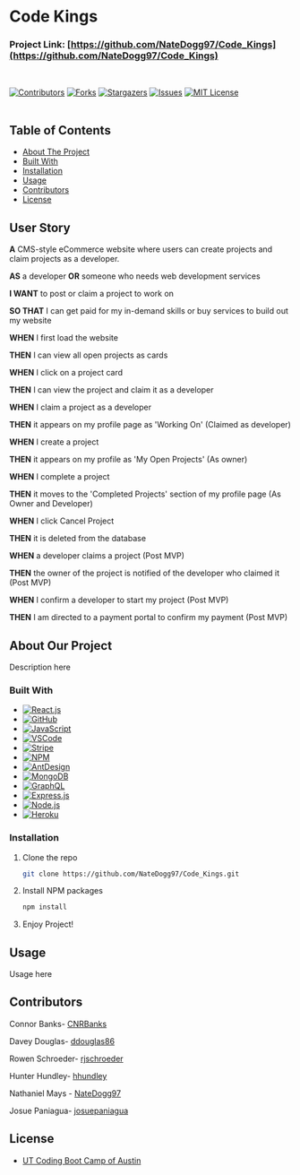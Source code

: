 # Code Kings

### Project Link: [https://github.com/NateDogg97/Code_Kings](https://github.com/NateDogg97/Code_Kings)
<br>

[![Contributors][contributors-shield]][contributors-url]
[![Forks][forks-shield]][forks-url]
[![Stargazers][stars-shield]][stars-url]
[![Issues][issues-shield]][issues-url]
[![MIT License][license-shield]][license-url]
<br>
<br>

## Table of Contents
- [About The Project](#about-the-project)
- [Built With](#built-with)
- [Installation](#installation)
- [Usage](#usage)
- [Contributors](#contributors)
- [License](#license)

## User Story
**A** CMS-style eCommerce website where users can create projects and claim projects as a developer.

**AS** a developer **OR** someone who needs web development services

**I WANT** to post or claim a project to work on

**SO THAT** I can get paid for my in-demand skills or buy services to build out my website

**WHEN** I first load the website

**THEN** I can view all open projects as cards

**WHEN** I click on a project card

**THEN** I can view the project and claim it as a developer

**WHEN** I claim a project as a developer

**THEN** it appears on my profile page as 'Working On' (Claimed as developer)

**WHEN** I create a project

**THEN** it appears on my profile as 'My Open Projects' (As owner)

**WHEN** I complete a project

**THEN** it moves to the 'Completed Projects' section of my profile page (As Owner and Developer)

**WHEN** I click Cancel Project

**THEN** it is deleted from the database

**WHEN** a developer claims a project (Post MVP)

**THEN** the owner of the project is notified of the developer who claimed it (Post MVP)

**WHEN** I confirm a developer to start my project (Post MVP)

**THEN** I am directed to a payment portal to confirm my payment (Post MVP)

## About Our Project

Description here

### Built With

* [![React.js]][React-url]
* [![GitHub]][GitHub-url]
* [![JavaScript]][JavaScript-url]
* [![VSCode]][VSCode-url]
* [![Stripe]][Stripe-url]
* [![NPM]][NPM-url]
* [![AntDesign]][AntDesign-url]
* [![MongoDB]][MongoDB-url]
* [![GraphQL]][GraphQL-url]
* [![Express.js]][Express-url]
* [![Node.js]][Node.js-url]
* [![Heroku]][Heroku-url]

### Installation

1. Clone the repo
   ```sh
   git clone https://github.com/NateDogg97/Code_Kings.git
   ```
2. Install NPM packages
   ```sh
   npm install
   ```
3. Enjoy Project!

## Usage

<!-- we can put screenshots, code examples and demos here -->
Usage here

## Contributors

Connor Banks- [CNRBanks](https://github.com/CNRBanks)

Davey Douglas- [ddouglas86](https://github.com/ddouglas86)

Rowen Schroeder- [rjschroeder](https://github.com/rjschroeder)

Hunter Hundley- [hhundley](https://github.com/hhundley)

Nathaniel Mays - [NateDogg97](https://github.com/NateDogg97)

Josue Paniagua- [josuepaniagua](https://github.com/josuepaniagua)

## License

<!-- we can change this if we want to use an official license -->
- [UT Coding Boot Camp of Austin](https://techbootcamps.utexas.edu/coding/)

<!-- shield for stats -->
[contributors-shield]: https://img.shields.io/github/contributors/NateDogg97/Code_Kings.svg?style=for-the-badge
[contributors-url]: https://github.com/NateDogg97/Code_Kings/graphs/contributors
[forks-shield]: https://img.shields.io/github/forks/NateDogg97/Code_Kings.svg?style=for-the-badge
[forks-url]: https://github.com/NateDogg97/Code_Kings/network/members
[stars-shield]: https://img.shields.io/github/stars/NateDogg97/Code_Kings.svg?style=for-the-badge
[stars-url]: https://github.com/NateDogg97/Code_Kings/stargazers
[issues-shield]: https://img.shields.io/github/issues/NateDogg97/Code_Kings.svg?style=for-the-badge
[issues-url]: https://github.com/NateDogg97/Code_Kings/issues
[license-shield]: https://img.shields.io/github/license/NateDogg97/Code_Kings.svg?style=for-the-badge
[license-url]: https://github.com/NateDogg97/Code_Kings/blob/master/LICENSE.txt

<!-- shield for built with -->
[GitHub]: https://img.shields.io/badge/GitHub-100000?style=for-the-badge&logo=github&logoColor=white
[GitHub-url]: https://github.com/
[JavaScript]: https://img.shields.io/badge/JavaScript-323330?style=for-the-badge&logo=javascript&logoColor=F7DF1E
[JavaScript-url]: https://www.javascript.com/
[VSCode]: https://img.shields.io/badge/VSCode-0078D4?style=for-the-badge&logo=visual%20studio%20code&logoColor=white
[VSCode-url]: https://code.visualstudio.com/
[Stripe]: 	https://img.shields.io/badge/Stripe-626CD9?style=for-the-badge&logo=Stripe&logoColor=white
[Stripe-url]: https://stripe.com/
[React.js]: https://img.shields.io/badge/React-20232A?style=for-the-badge&logo=react&logoColor=61DAFB
[React-url]: https://reactjs.org/
[NPM]: 	https://img.shields.io/badge/npm-CB3837?style=for-the-badge&logo=npm&logoColor=white
[NPM-url]: https://www.npmjs.com/
[AntDesign]: https://img.shields.io/badge/Ant%20Design-1890FF?style=for-the-badge&logo=antdesign&logoColor=white
[AntDesign-url]: https://ant.design/
[MongoDB]: https://img.shields.io/badge/MongoDB-4EA94B?style=for-the-badge&logo=mongodb&logoColor=white
[MongoDB-url]: https://www.mongodb.com/home
[Express.js]: 	https://img.shields.io/badge/Express.js-000000?style=for-the-badge&logo=express&logoColor=white
[Express-url]: https://expressjs.com/
[GraphQL]: https://img.shields.io/badge/GraphQl-E10098?style=for-the-badge&logo=graphql&logoColor=white
[GraphQL-url]: https://graphql.org/
[Node.js]: https://img.shields.io/badge/Node.js-339933?style=for-the-badge&logo=nodedotjs&logoColor=white
[Node.js-url]: https://nodejs.org/en/
[Heroku]: https://img.shields.io/badge/Heroku-430098?style=for-the-badge&logo=heroku&logoColor=white
[Heroku-url]: https://www.heroku.com/home
